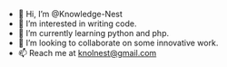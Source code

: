 - 👋 Hi, I’m @Knowledge-Nest
- 👀 I’m interested in writing code.
- 🌱 I’m currently learning python and php.
- 💞️ I’m looking to collaborate on some innovative work.
- 📫 Reach me at knolnest@gmail.com

<!---
Knowledge-Nest/Knowledge-Nest is a ✨ special ✨ repository because its `README.md` (this file) appears on your GitHub profile.
You can click the Preview link to take a look at your changes.
--->
